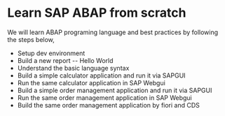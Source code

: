 # Learn SAP ABAP from scratch
We will learn ABAP programing language and best practices by following the steps below,

- Setup dev environment
- Build a new report -- Hello World
- Understand the basic language syntax
- Build a simple calculator application and run it via SAPGUI
- Run the same calculator application in SAP Webgui
- Build a simple order management application and run it via SAPGUI
- Run the same order management application in SAP Webgui
- Build the same order management application by fiori and CDS
